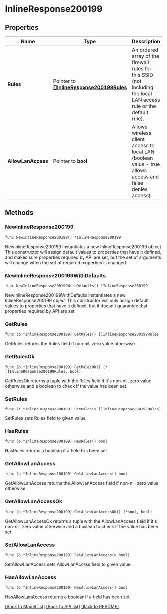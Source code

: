 # InlineResponse200199

## Properties

Name | Type | Description | Notes
------------ | ------------- | ------------- | -------------
**Rules** | Pointer to [**[]InlineResponse200199Rules**](InlineResponse200199Rules.md) | An ordered array of the firewall rules for this SSID (not including the local LAN access rule or the default rule). | [optional] 
**AllowLanAccess** | Pointer to **bool** | Allows wireless client access to local LAN (boolean value - true allows access and false denies access) | [optional] 

## Methods

### NewInlineResponse200199

`func NewInlineResponse200199() *InlineResponse200199`

NewInlineResponse200199 instantiates a new InlineResponse200199 object
This constructor will assign default values to properties that have it defined,
and makes sure properties required by API are set, but the set of arguments
will change when the set of required properties is changed

### NewInlineResponse200199WithDefaults

`func NewInlineResponse200199WithDefaults() *InlineResponse200199`

NewInlineResponse200199WithDefaults instantiates a new InlineResponse200199 object
This constructor will only assign default values to properties that have it defined,
but it doesn't guarantee that properties required by API are set

### GetRules

`func (o *InlineResponse200199) GetRules() []InlineResponse200199Rules`

GetRules returns the Rules field if non-nil, zero value otherwise.

### GetRulesOk

`func (o *InlineResponse200199) GetRulesOk() (*[]InlineResponse200199Rules, bool)`

GetRulesOk returns a tuple with the Rules field if it's non-nil, zero value otherwise
and a boolean to check if the value has been set.

### SetRules

`func (o *InlineResponse200199) SetRules(v []InlineResponse200199Rules)`

SetRules sets Rules field to given value.

### HasRules

`func (o *InlineResponse200199) HasRules() bool`

HasRules returns a boolean if a field has been set.

### GetAllowLanAccess

`func (o *InlineResponse200199) GetAllowLanAccess() bool`

GetAllowLanAccess returns the AllowLanAccess field if non-nil, zero value otherwise.

### GetAllowLanAccessOk

`func (o *InlineResponse200199) GetAllowLanAccessOk() (*bool, bool)`

GetAllowLanAccessOk returns a tuple with the AllowLanAccess field if it's non-nil, zero value otherwise
and a boolean to check if the value has been set.

### SetAllowLanAccess

`func (o *InlineResponse200199) SetAllowLanAccess(v bool)`

SetAllowLanAccess sets AllowLanAccess field to given value.

### HasAllowLanAccess

`func (o *InlineResponse200199) HasAllowLanAccess() bool`

HasAllowLanAccess returns a boolean if a field has been set.


[[Back to Model list]](../README.md#documentation-for-models) [[Back to API list]](../README.md#documentation-for-api-endpoints) [[Back to README]](../README.md)


